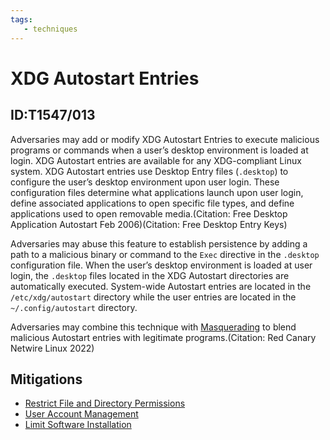 ```yaml
---
tags:
   - techniques
---
```

# XDG Autostart Entries
## ID:T1547/013
Adversaries may add or modify XDG Autostart Entries to execute malicious programs or commands when a user’s desktop environment is loaded at login. XDG Autostart entries are available for any XDG-compliant Linux system. XDG Autostart entries use Desktop Entry files (`.desktop`) to configure the user’s desktop environment upon user login. These configuration files determine what applications launch upon user login, define associated applications to open specific file types, and define applications used to open removable media.(Citation: Free Desktop Application Autostart Feb 2006)(Citation: Free Desktop Entry Keys)

Adversaries may abuse this feature to establish persistence by adding a path to a malicious binary or command to the `Exec` directive in the `.desktop` configuration file. When the user’s desktop environment is loaded at user login, the `.desktop` files located in the XDG Autostart directories are automatically executed. System-wide Autostart entries are located in the `/etc/xdg/autostart` directory while the user entries are located in the `~/.config/autostart` directory.

Adversaries may combine this technique with [Masquerading](/mitre/techniques/T1036) to blend malicious Autostart entries with legitimate programs.(Citation: Red Canary Netwire Linux 2022)
## Mitigations
* [Restrict File and Directory Permissions](mitigations/M1022)
* [User Account Management](mitigations/M1018)
* [Limit Software Installation](mitigations/M1033)
